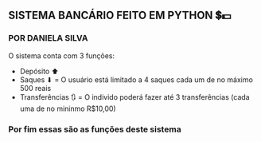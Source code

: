 ## SISTEMA BANCÁRIO FEITO EM PYTHON 💲💵
### POR DANIELA SILVA
 O sistema conta com 3 funções:
- Depósito ⬆
- Saques ⬇ = O usuário está limitado a 4 saques cada um de no máximo 500 reais
- Transferências 🔃 = O individo poderá fazer até 3 transferências (cada uma de no  mininmo R$10,00)
 ### Por fim essas são as funções deste sistema
 
